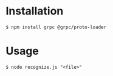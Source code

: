 # Installation

    $ npm install grpc @grpc/proto-loader

# Usage

    $ node recognize.js "<file>"

